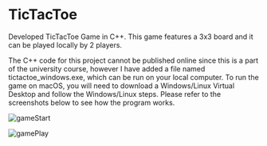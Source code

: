 # TicTacToe
Developed TicTacToe Game in C++. This game features a 3x3 board and it can be played locally by 2 players.

The C++ code for this project cannot be published online since this is a part of the university course, however I have added a file named tictactoe_windows.exe, which can be run on your local computer. To run the game on macOS, you will need to download a Windows/Linux Virtual Desktop and follow the Windows/Linux steps.
Please refer to the screenshots below to see how the program works.

![gameStart](https://user-images.githubusercontent.com/98042082/155626339-81ce4366-e8ce-47ec-9e38-95be58fdcd2e.png)

![gamePlay](https://user-images.githubusercontent.com/98042082/155626369-a3d89af7-ab5a-4b8a-82ad-15f4e82f10f6.png)
